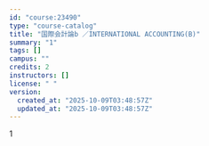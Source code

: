 ```yaml
---
id: "course:23490"
type: "course-catalog"
title: "国際会計論b ／INTERNATIONAL ACCOUNTING(B)"
summary: "1"
tags: []
campus: ""
credits: 2
instructors: []
license: " "
version:
  created_at: "2025-10-09T03:48:57Z"
  updated_at: "2025-10-09T03:48:57Z"
---
```


1
